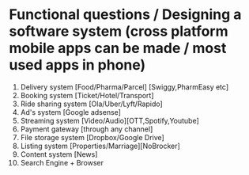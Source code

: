 # Functional questions / Designing a software system (cross platform mobile apps can be made / most used apps in phone)

1) Delivery system [Food/Pharma/Parcel] [Swiggy,PharmEasy etc]
2) Booking system [Ticket/Hotel/Transport]
3) Ride sharing system [Ola/Uber/Lyft/Rapido]
4) Ad's system [Google adsense]
5) Streaming system [Video/Audio][OTT,Spotify,Youtube]
6) Payment gateway [through any channel]
7) File storage system [Dropbox/Google Drive]
8) Listing system [Properties/Marriage][NoBrocker]
9) Content system [News]
10) Search Engine + Browser

